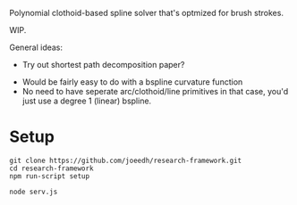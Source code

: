 Polynomial clothoid-based spline solver that's
optmized for brush strokes.

WIP.

General ideas:
* Try out shortest path decomposition paper?
 - Would be fairly easy to do with a bspline curvature function
 - No need to have seperate arc/clothoid/line primitives in that
   case, you'd just use a degree 1 (linear) bspline.

# Setup

```
git clone https://github.com/joeedh/research-framework.git
cd research-framework
npm run-script setup

node serv.js
```


